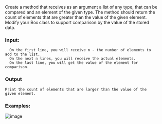 Create a method that receives as an argument a list of any type, that can be compared and an element of the given type. The method should return the count of elements that are greater than the value of the given element. Modify your Box class to support comparison by the value of the stored data.

### Input:


      On the first line, you will receive n - the number of elements to add to the list.
      On the next n lines, you will receive the actual elements.
      On the last line, you will get the value of the element for comparison.

### Output

	Print the count of elements that are larger than the value of the given element.
      
### Examples:

![image](https://user-images.githubusercontent.com/45227327/218281620-f7e4bb5f-2b71-4e09-9dc4-8b7d36c467ad.png)
